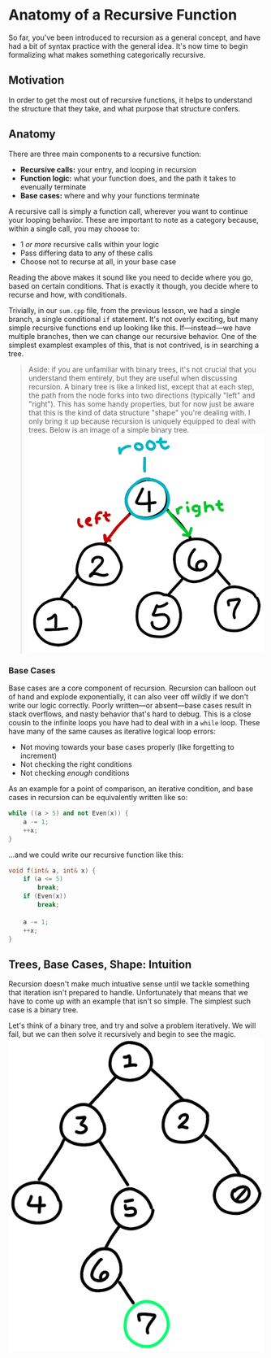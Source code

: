 # Anatomy of a Recursive Function

So far, you've been introduced to recursion as a general concept, and have had a bit of syntax practice with the general idea. It's now time to begin formalizing what makes something categorically recursive.

## Motivation

In order to get the most out of recursive functions, it helps to understand the structure that they take, and what purpose that structure confers.

## Anatomy

There are three main components to a recursive function:

* **Recursive calls:** your entry, and looping in recursion
* **Function logic:** what your function does, and the path it takes to evenually terminate
* **Base cases:** where and why your functions terminate

A recursive call is simply a function call, wherever you want to continue your looping behavior. These are important to note as a category because, within a single call, you may choose to:

* 1 *or more* recursive calls within your logic
* Pass differing data to any of these calls
* Choose not to recurse at all, in your base case

Reading the above makes it sound like you need to decide where you go, based on certain conditions. That is exactly it though, you decide where to recurse and how, with conditionals.

Trivially, in our `sum.cpp` file, from the previous lesson, we had a single branch, a single conditional `if` statement. It's not overly exciting, but many simple recursive functions end up looking like this. If—instead—we have multiple branches, then we can change our recursive behavior. One of the simplest examplest examples of this, that is not contrived, is in searching a tree.

> Aside: if you are unfamiliar with binary trees, it's not crucial that you understand them entirely, but they are useful when discussing recursion. A binary tree is like a linked list, except that at each step, the path from the node forks into two directions (typically "left" and "right"). This has some handy properties, but for now just be aware that this is the kind of data structure "shape" you're dealing with. I only bring it up because recursion is uniquely equipped to deal with trees. Below is an image of a simple binary tree.\
![binary tree](./figures/binary_tree.png)

### Base Cases

Base cases are a core component of recursion. Recursion can balloon out of hand and explode exponentially, it can also veer off wildly if we don't write our logic correctly. Poorly written—or absent—base cases result in stack overflows, and nasty behavior that's hard to debug. This is a close cousin to the infinite loops you have had to deal with in a `while` loop. These have many of the same causes as iterative logical loop errors:

* Not moving towards your base cases properly (like forgetting to increment)
* Not checking the right conditions
* Not checking *enough* conditions

As an example for a point of comparison, an iterative condition, and base cases in recursion can be equivalently written like so:
```c++
while ((a > 5) and not Even(x)) {
	a -= 1;
	++x;
}
```

...and we could write our recursive function like this:
```c++
void f(int& a, int& x) {
	if (a <= 5)
		break;
	if (Even(x))
		break;

	a -= 1;
	++x;
}
```

## Trees, Base Cases, Shape: Intuition

Recursion doesn't make much intuative sense until we tackle something that iteration isn't prepared to handle. Unfortunately that means that we have to come up with an example that isn't so simple. The simplest such case is a binary tree.

Let's think of a binary tree, and try and solve a problem iteratively. We will fail, but we can then solve it recursively and begin to see the magic.\
![tree contains](./figures/tree_contains.png)



